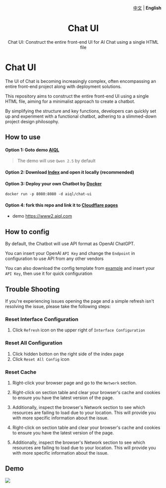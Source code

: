 <div align="right">
   <a href="README_CN.md">中文</a> | <strong>English</strong>
</div>
<div align="center">
<h1>Chat UI</h1>
<p>Chat UI: Construct the entire front-end UI for AI Chat using a single HTML file</p>
</div>

# Chat UI

The UI of Chat is becoming increasingly complex, often encompassing an entire front-end project along with deployment solutions.

This repository aims to construct the entire front-end UI using a single HTML file, aiming for a minimalist approach to create a chatbot.

By simplifying the structure and key functions, developers can quickly set up and experiment with a functional chatbot, adhering to a slimmed-down project design philosophy.

## How to use

#### Option 1: Goto demo [AIQL](https://chat.aiql.com/)
> The demo will use `Qwen 2.5` by default

#### Option 2: Download [Index](./index.html) and open it locally (recommended)

#### Option 3: Deploy your own Chatbot by [Docker](https://hub.docker.com/repository/docker/aiql/chat-ui/tags?page=1&ordering=last_updated)
```shell
docker run -p 8080:8080 -d aiql/chat-ui
```

#### Option 4: fork this repo and link it to [Cloudflare pages](https://developers.cloudflare.com/pages)
- demo https://www2.aiql.com

## How to config

By default, the Chatbot will use API format as OpenAI ChatGPT. 

You can insert your OpenAI `API Key` and change the `Endpoint` in configuration to use API from any other vendors

You can also download the config template from [example](./example/config) and insert your `API Key`, then use it for quick configuration

## Trouble Shooting

If you're experiencing issues opening the page and a simple refresh isn't resolving the issue, please take the following steps:

### Reset Interface Configuration
1. Click `Refresh` icon on the upper right of `Interface Configuration`

### Reset All Configuration
1. Click hidden botton on the right side of the index page
2. Click `Reset All Config` icon

### Reset Cache
1. Right-click your browser page and go to the `Network` section.
2. Right-click on section table and clear your browser's cache and cookies to ensure you have the latest version of the page.
3. Additionally, inspect the browser's Network section to see which resources are failing to load due to your location. This will provide you with more specific information about the issue.

2. Right-click on section table and clear your browser's cache and cookies to ensure you have the latest version of the page.

3. Additionally, inspect the browser's Network section to see which resources are failing to load due to your location. This will provide you with more specific information about the issue.

## Demo

![](./demo.gif)

